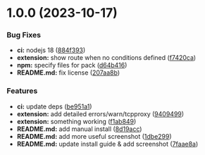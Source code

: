 # 1.0.0 (2023-10-17)


### Bug Fixes

* **ci:** nodejs 18 ([884f393](https://github.com/nefelim4ag/lens-extension-httpproxy-info/commit/884f393bf3b7697677da20d28834fa03f16c7c7b))
* **extension:** show route when no conditions defined ([f7420ca](https://github.com/nefelim4ag/lens-extension-httpproxy-info/commit/f7420ca34fe9477913ab86dc3273fa16b4e2e1fd))
* **npm:** specify files for pack ([d64b416](https://github.com/nefelim4ag/lens-extension-httpproxy-info/commit/d64b4161d2fd428e46c0069ea4400528a9eed384))
* **README.md:** fix license ([207aa8b](https://github.com/nefelim4ag/lens-extension-httpproxy-info/commit/207aa8b10d563d4ac52dc1a888d393254c08ab3d))


### Features

* **ci:** update deps ([be951a1](https://github.com/nefelim4ag/lens-extension-httpproxy-info/commit/be951a1cfe16d83a1a475d36c31ad7b9f724a304))
* **extension:** add detailed errors/warn/tcpproxy ([9409499](https://github.com/nefelim4ag/lens-extension-httpproxy-info/commit/940949914423417a71739861b89646a4248551ef))
* **extension:** something working ([f1ab849](https://github.com/nefelim4ag/lens-extension-httpproxy-info/commit/f1ab849e7ac42713d42779006f1ce0e999f07e8c))
* **README.md:** add manual install ([8d19acc](https://github.com/nefelim4ag/lens-extension-httpproxy-info/commit/8d19acc9774ec8bcfba1e4b607f52a7559961447))
* **README.md:** add more useful screenshot ([1dbe299](https://github.com/nefelim4ag/lens-extension-httpproxy-info/commit/1dbe29961692222418759bd6f88e79e2d38817b0))
* **README.md:** update install guide & add screenshot ([7faae8a](https://github.com/nefelim4ag/lens-extension-httpproxy-info/commit/7faae8af60562869faff708aaa9d7bd883cb6a0e))
